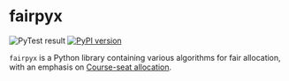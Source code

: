 # fairpyx

![PyTest result](https://github.com/ariel-research/fairpyx/workflows/pytest/badge.svg)
[![PyPI version](https://badge.fury.io/py/fairpyx.svg)](https://badge.fury.io/py/fairpyx)

`fairpyx` is a Python library containing various algorithms for fair allocation, with an emphasis on [Course-seat allocation](https://en.wikipedia.org/wiki/Course_allocation).

